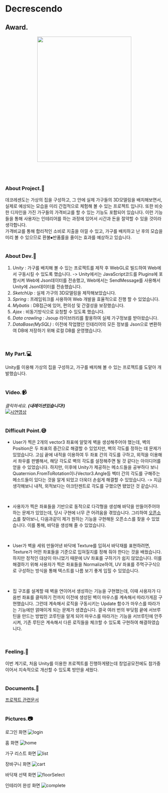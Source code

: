 # Decrescendo

## Award.
<center><img src="https://user-images.githubusercontent.com/43705434/103533219-1193e000-4ed0-11eb-9770-e7b0a3757b36.jpg" width="300" height="400"></center>
<br>
<br>
<br>

### About Project.:two_men_holding_hands:
데코레센도는 가상의 집을 구성하고, 그 안에 실제 가구들의 3D모델링을 배치해보면서, 실제로 예상되는 모습을 미리 간접적으로 체험해 볼 수 있는 프로젝트 입니다.
또한 비슷한 디자인을 가진 가구들의 가격비교를 할 수 있는 기능도 포함되어 있습니다.
이런 기능들을 통해 사용자는 인테리어를 하는 과정에 있어서 시간과 돈을 절약할 수 있을 것이라 생각합니다. <br>
가격비교를 통해 합리적인 소비로 지출을 아낄 수 있고, 가구를 배치하고 난 후의 모습을 미리 볼 수 있으므로 환불⦁반품률을 줄이는 효과를 예상하고 있습니다.<br>
<br>

### About Dev.:nut_and_bolt:
1. *Unity* : 가구를 배치해 볼 수 있는 프로젝트를 제작 후 WebGL로 빌드하여 Web에서 구동시킬 수 있도록 했습니다.
-> Unity에서는 JavaScript코드를 Plugins에 포함시켜 Web에 Json데이터를 전송했고, Web에서는 SendMessage를 사용해서 Unity에 Json데이터를 전송했습니다.
2. *SketchUp* : 실제 가구의 3D모델링을 제작해보았습니다.
3. *Spring* : 프레임워크를 사용하여 Web 개발을 효율적으로 진행 할 수 있었습니다.
4. *Mybatis* : DB접근에 있어, 편의성 및 간결성을 보장했습니다.
5. *Ajax* : 비동기방식으로 요청할 수 있도록 했습니다.
6. *Data crawling* : Jsoup 라이브러리를 활용하여 실제 가구정보를 받아왔습니다.
7. *DataBase(MySQL)* : 이전에 작업했던 인테리어의 모든 정보를 Json으로 변환하여 DB에 저장하기 위해 로컬 DB를 운영했습니다.
<br>

### My Part.:computer:
Unity를 이용해 가상의 집을 구성하고, 가구를 배치해 볼 수 있는 프로젝트를 도맡아 개발했습니다.<br>
<br>

### Video.:video_camera:
*클릭하세요.* ***(내레이션있습니다!)***<br>
[![시연영상](https://img.youtube.com/vi/ZylFNa6sgBA/0.jpg)](https://www.youtube.com/watch?v=ZylFNa6sgBA)<br>
<br>

### Difficult Point.:sweat_smile:
* User가 찍은 2개의 vector3 좌표에 알맞게 벽을 생성해주어야 했는데, 벽의 Position은 두 좌표의 중간으로 해결할 수 있었지만, 벽의 각도를 정하는 데 문제가 있었습니다. 고심 끝에 내적을 이용하여 두 좌표 간의 각도를 구하고, 외적을 이용해서 좌우를 판별해서, 해당 각도로 벽의 각도를 설정해주면 될 것 같다는 아이디어를 얻을 수 있었습니다. 하지만, 이후에 Unity가 제공하는 메소드들을 공부하다 보니 Quaternion.FromToRotation이나Vector3.Angle등 벡터 간의 각도를 구해주는 메소드들이 있다는 것을 알게 되었고 더욱더 손쉽게 해결할 수 있었습니다. -> 지금 생각해보니 내적, 외적보다는 아크탄젠트로 각도를 구했으면 됐었던 것 같습니다.

<br>

* 사용자가 찍은 좌표들을 기반으로 동적으로 다각형을 생성해 바닥을 만들어주어야하는 문제가 있었는데, 당시 구현에 너무 큰 어려움을 겪었습니다.
그리하여 [오픈소스](https://gist.github.com/N-Carter/12242476dc4e4036db34)를 찾아보니, 다음과같이 제가 원하는 기능을 구현해둔 오픈소스를 찾을 수 있었습니다.
이를 통해, 바닥을 생성해 줄 수 있었습니다.

<br>

* User가 벽을 세워 만들어낸 바닥에 Texture를 입혀서 바닥재를 표현하려면, Texture가 어떤 좌표들을 기준으로 입혀질지를 정해 줘야 한다는 것을 배웠습니다. 하지만 정적인 대상이 아니었기 때문에 UV 좌표를 구하기가 쉽지 않았습니다. 이를 해결하기 위해 사용자가 찍은 좌표들을 Normalize하여, UV 좌표를 주먹구구식으로 구성하는 방식을 통해 텍스트를 나름 보기 좋게 입힐 수 있었습니다.

<br>

* 집 구조를 설계할 때 벽을 연이어서 생성하는 기능을 구현했는데, 이때 사용자가 다음번 좌표를 클릭하기 전까지 이전에 생성된 벽이 마우스를 계속해서 따라가게끔 구현했습니다. 그런데 계속해서 로직을 구동시키는 Update 함수가 마우스를 따라가는 기능에만 얽매이게 되는 문제가 생겼습니다. 결국 여러 번의 부딪힘 끝에 서브루틴을 만드는 방법인 코루틴을 알게 되어 마우스를 따라가는 기능을 서브루틴에 안주시켜, 기존 루틴은 계속해서 다른 로직들을 체크할 수 있도록 구현하여 해결하였습니다.

<br>

### Feeling.:pencil:
이번 계기로, 처음 Unity를 이용한 프로젝트를 진행하게됐는데 
창업공모전에도 참가중이어서 지속적으로 개선할 수 있도록 방안을 세웠다.
<br>
<br>

### Documents.:book:
[프로젝트 관련문서](https://github.com/tlagmltjq11/Capston_Documents)
<br>
<br>

### Pictures.:camera:
로그인 화면
![login](https://user-images.githubusercontent.com/43705434/103642019-ea9fe180-4f95-11eb-8d92-2b825e6a80d0.png)
<br>

홈 화면
![home](https://user-images.githubusercontent.com/43705434/103642017-e96eb480-4f95-11eb-9a14-c69547f0bd75.png)
<br>

가구 리스트 화면
![list](https://user-images.githubusercontent.com/43705434/103642018-ea9fe180-4f95-11eb-9e13-f5356d695b27.png)
<br>

장바구니 화면
![cart](https://user-images.githubusercontent.com/43705434/103642021-eb387800-4f95-11eb-9f77-2fcbe7b6b97c.png)
<br>

바닥재 선택 화면
![floorSelect](https://user-images.githubusercontent.com/43705434/103642027-ebd10e80-4f95-11eb-9d71-223860f800a9.png)
<br>

인테리어 완성 화면
![complete](https://user-images.githubusercontent.com/43705434/103642024-eb387800-4f95-11eb-965a-15da2b31d984.png)
